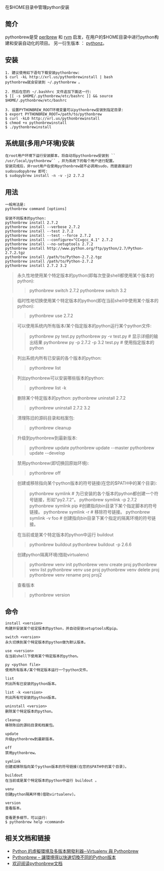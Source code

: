 在$HOME目录中管理python安装

## 简介
pythonbrew是受 [perlbrew](https://github.com/gugod/App-perlbrew) 和 [rvm](https://github.com/gugod/App-perlbrew) 启发，在用户的$HOME目录中进行python构建和安装自动化的项目。
另一衍生版本 ： [pythonz](https://github.com/saghul/pythonz)。



## 安装

```
1. 建议使用如下语句下载安装pythonbrew:
$ curl -kL http://xrl.us/pythonbrewinstall | bash
pythonbrew就会安装到 ~/.pythonbrew 。

2. 然后在您的 ~/.bashhrc 文件追加下面这一行:
$ [[ -s $HOME/.pythonbrew/etc/bashrc ]] && source $HOME/.pythonbrew/etc/bashrc

3. 设置PYTHONBREW_ROOT环境变量可以pythonbrew安装到指定目录:
$ export PYTHONBREW_ROOT=/path/to/pythonbrew
$ curl -kLO http://xrl.us/pythonbrewinstall
$ chmod +x pythonbrewinstall
$ ./pythonbrewinstall
```


## 系统层(多用户环境)安装

```
在root用户环境下运行安装脚本，将自动将pythonbrew安装到 `` /usr/local/pythonbrew`` ，并为系统下的每个用户进行配置。
安装完成后，非root用户在使用pythonbrew就不必调用sudo，而是直接运行 sudosudopybrew 即可:
$ sudopybrew install -n -v -j2 2.7.2
```


## 用法

```
一般用法是:
pythonbrew command [options]

安装不同版本的python:
pythonbrew install 2.7.2
pythonbrew install --verbose 2.7.2
pythonbrew install --test 2.7.2
pythonbrew install --test --force 2.7.2
pythonbrew install --configure="CC=gcc_4.1" 2.7.2
pythonbrew install --no-setuptools 2.7.2
pythonbrew install http://www.python.org/ftp/python/2.7/Python-2.7.2.tgz
pythonbrew install /path/to/Python-2.7.2.tgz
pythonbrew install /path/to/Python-2.7.2
pythonbrew install 2.7.2 3.2
```

> 永久性地使用某个特定版本的python(即每次登录shell都使用某个版本的python):
>> pythonbrew switch 2.7.2
>> pythonbrew switch 3.2

> 临时性地切换使用某个特定版本的python(即在当前shell中使用某个版本的python):
>> pythonbrew use 2.7.2

> 可以使用系统内所有版本/某个指定版本的python运行某个python文件:
>> pythonbrew py test.py
>> pythonbrew py -v test.py # 显示详细的输出结果
>> pythonbrew py -p 2.7.2 -p 3.2 test.py # 使用指定版本的python

> 列出系统内所有已安装的各个版本的python:
>> pythonbrew list

> 列出pythonbrew可以安装哪些版本的python:
>> pythonbrew list -k

> 删除某个特定版本的python:
> pythonbrew uninstall 2.7.2
>> pythonbrew uninstall 2.7.2 3.2

> 清理陈旧的源码目录和档案包:
>> pythonbrew cleanup

> 升级到pythonbrew到最新版本:
>> pythonbrew update
>> pythonbrew update --master
>> pythonbrew update --develop

> 禁用pythonbrew(即切换回原始环境):
>> pythonbrew off

> 创建或移除指向某个python版本的符号链接(在您的$PATH中的某个目录):
>> pythonbrew symlink # 为已安装的各个版本的python都创建一个符号链接，形如"py2.7.2"。
>> pythonbrew symlink -p 2.7.2
>> pythonbrew symlink pip #创建指向bin目录下某个指定脚本的符号链接。
>> pythonbrew symlink -r # 移除符号链接。
>> pythonbrew symlink -v foo # 创建指向bin目录下某个指定的隔离环境的符号链接。

> 在当前或是某个特定版本的python中运行 buildout
>> pythonbrew buildout
>> pythonbrew buildout -p 2.6.6

> 创建python隔离环境(借助virtualenv)
>> pythonbrew venv init
>> pythonbrew venv create proj
>> pythonbrew venv list
>> pythonbrew venv use proj
>> pythonbrew venv delete proj
>> pythonbrew venv rename proj proj2

> 查看版本
>> pythonbrew version

## 命令

```
install <version>   
构建并安装某个给定版本的python，并自动安装setuptools和pip。

switch <version>    
永久切换到某个特定版本的python做为默认版本。

use <version>
在当前shell下使用某个特定版本的python。

py <python file>
使用所有版本/某个特定版本运行一个python文件。

list
列出所有已安装的python版本。

list -k <version>
列出所有可安装的python版本。

uninstall <version>
删除某个特定版本的python。

cleanup
移除陈旧的源码目录和档案包。

update
升级pythonbrew到最新版本。

off
禁用pythonbrew。

symlink
创建或移除指向某个python版本的符号链接(在您的$PATH中的某个目录)。

buildout
在当前或是某个特定版本的python中运行 buildout 。

venv
创建python隔离环境(借助virtualenv)。

version
查看版本。

查看更多细节，可以运行:
$ pythonbrew help <command>
```

## 相关文档和链接
- [Python 的虛擬環境及多版本開發利器─Virtualenv 與 Pythonbrew](www.openfoundry.org/tw/tech-column/8516-pythons-virtual-environment-and-multi-version-programming-tools-virtualenv-and-pythonbrew)
- [Pythonbrew – 讓環境得以快速切換不同的Python版本](antbsd.twbbs.org/~ant/wordpress/?p=3832)
- [欢迎阅读pythonbrew文档](https://pythonbrew.readthedocs.io/en/latest/)

